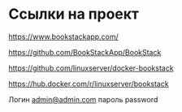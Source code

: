 # Ссылки на проект
https://www.bookstackapp.com/

https://github.com/BookStackApp/BookStack

https://github.com/linuxserver/docker-bookstack

https://hub.docker.com/r/linuxserver/bookstack

Логин admin@admin.com пароль password